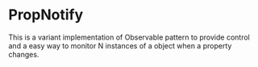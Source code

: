 # PropNotify

This is a variant implementation of Observable pattern to provide control and a easy way to monitor N instances of a object when a property changes.